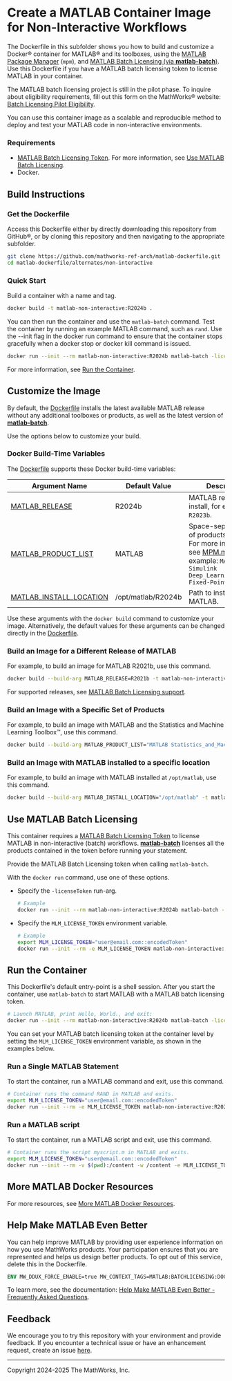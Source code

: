 # Create a MATLAB Container Image for Non-Interactive Workflows

The Dockerfile in this subfolder shows you how to build and customize a Docker&reg; container for MATLAB&reg; and its toolboxes, using the [MATLAB Package Manager](../../MPM.md) (`mpm`), and [MATLAB Batch Licensing (via **matlab-batch**)](MATLAB-BATCH.md). Use this Dockerfile if you have a MATLAB batch licensing token to license MATLAB in your container.

The MATLAB batch licensing project is still in the pilot phase. To inquire about eligibility requirements, fill out this form on the MathWorks&reg; website: [Batch Licensing Pilot Eligibility](https://www.mathworks.com/support/batch-tokens.html).

You can use this container image as a scalable and reproducible method to deploy and test your MATLAB code in non-interactive environments.

### Requirements
* [MATLAB Batch Licensing Token](MATLAB-BATCH.md#matlab-batch-licensing-token). For more information, see [Use MATLAB Batch Licensing](#use-matlab-batch-licensing).
* Docker.

## Build Instructions

### Get the Dockerfile

Access this Dockerfile either by directly downloading this repository from GitHub&reg;, or by cloning this repository and then navigating to the appropriate subfolder.

```bash
git clone https://github.com/mathworks-ref-arch/matlab-dockerfile.git
cd matlab-dockerfile/alternates/non-interactive
```

### Quick Start

Build a container with a name and tag.
```bash
docker build -t matlab-non-interactive:R2024b .
```

You can then run the container and use the `matlab-batch` command. Test the container by running an example MATLAB command, such as `rand`. Use the --init flag in the docker run command to ensure that the container stops gracefully when a docker stop or docker kill command is issued.

```bash
docker run --init --rm matlab-non-interactive:R2024b matlab-batch -licenseToken "user@email.com::encodedToken" "rand"
```
For more information, see [Run the Container](#run-the-container).

## Customize the Image

By default, the [Dockerfile](Dockerfile) installs the latest available MATLAB release without any additional toolboxes or products, as well as the latest version of [**matlab-batch**](MATLAB-BATCH.md).

Use the options below to customize your build.

### Docker Build-Time Variables
The [Dockerfile](Dockerfile) supports these Docker build-time variables:

| Argument Name | Default Value | Description |
|---|---|---|
| [MATLAB_RELEASE](#build-an-image-for-a-different-release-of-matlab) | R2024b | MATLAB release to install, for example, `R2023b`. |
| [MATLAB_PRODUCT_LIST](#build-an-image-with-a-specific-set-of-products) | MATLAB | Space-separated list of products to install. For more information, see [MPM.md](../../MPM.md). For example: `MATLAB Simulink Deep_Learning_Toolbox Fixed-Point_Designer` |
| [MATLAB_INSTALL_LOCATION](#build-an-image-with-matlab-installed-to-a-specific-location) | /opt/matlab/R2024b | Path to install MATLAB. |

Use these arguments with the `docker build` command to customize your image.
Alternatively, the default values for these arguments can be changed directly in the [Dockerfile](Dockerfile).

### Build an Image for a Different Release of MATLAB

For example, to build an image for MATLAB R2021b, use this command.
```bash
docker build --build-arg MATLAB_RELEASE=R2021b -t matlab-non-interactive:R2021b .
```

For supported releases, see [MATLAB Batch Licensing support](MATLAB-BATCH.md#limitations).

### Build an Image with a Specific Set of Products

For example, to build an image with MATLAB and the Statistics and Machine Learning Toolbox&trade;, use this command.
```bash
docker build --build-arg MATLAB_PRODUCT_LIST="MATLAB Statistics_and_Machine_Learning_Toolbox" -t matlab-stats-non-interactive:R2024b .
```

### Build an Image with MATLAB installed to a specific location

For example, to build an image with MATLAB installed at `/opt/matlab`, use this command.
```bash
docker build --build-arg MATLAB_INSTALL_LOCATION="/opt/matlab" -t matlab-non-interactive:R2024b .
```

## Use MATLAB Batch Licensing
This container requires a [MATLAB Batch Licensing Token](MATLAB-BATCH.md#matlab-batch-licensing-token) to license MATLAB in non-interactive (batch) workflows. [**matlab-batch**](MATLAB-BATCH.md) licenses all the products contained in the token before running your statement.

Provide the MATLAB Batch Licensing token when calling `matlab-batch`.

With the `docker run` command, use one of these options.

- Specify the `-licenseToken` run-arg.
    ```bash
    # Example
    docker run --init --rm matlab-non-interactive:R2024b matlab-batch -licenseToken "user@email.com::encodedToken" "disp('Hello, World.')"
    ```

- Specify the `MLM_LICENSE_TOKEN` environment variable.
    ```bash
    # Example
    export MLM_LICENSE_TOKEN="user@email.com::encodedToken"
    docker run --init --rm -e MLM_LICENSE_TOKEN matlab-non-interactive:R2024b matlab-batch "disp('Hello, World.')"
    ```

## Run the Container
This Dockerfile's default entry-point is a shell session. After you start the container, use `matlab-batch` to start MATLAB with a MATLAB batch licensing token.

```bash
# Launch MATLAB, print Hello, World., and exit:
docker run --init --rm matlab-non-interactive:R2024b matlab-batch -licenseToken "user@email.com::encodedToken" "disp('Hello, World.')"
```

You can set your MATLAB batch licensing token at the container level by setting the `MLM_LICENSE_TOKEN` environment variable, as shown in the examples below.

### Run a Single MATLAB Statement
To start the container, run a MATLAB command and exit, use this command.
```bash
# Container runs the command RAND in MATLAB and exits.
export MLM_LICENSE_TOKEN="user@email.com::encodedToken"
docker run --init --rm -e MLM_LICENSE_TOKEN matlab-non-interactive:R2024b matlab-batch rand
```

### Run a MATLAB script
To start the container, run a MATLAB script and exit, use this command.
```bash
# Container runs the script myscript.m in MATLAB and exits.
export MLM_LICENSE_TOKEN="user@email.com::encodedToken"
docker run --init --rm -v $(pwd):/content -w /content -e MLM_LICENSE_TOKEN matlab-non-interactive:R2024b matlab-batch "myscript"
```

## More MATLAB Docker Resources
For more resources, see [More MATLAB Docker Resources](../../README.md#more-matlab-docker-resources).

## Help Make MATLAB Even Better
You can help improve MATLAB by providing user experience information on how you use MathWorks products. Your participation ensures that you are represented and helps us design better products. To opt out of this service, delete this in the Dockerfile.
```Dockerfile
ENV MW_DDUX_FORCE_ENABLE=true MW_CONTEXT_TAGS=MATLAB:BATCHLICENSING:DOCKERFILE:V1
```

To learn more, see the documentation: [Help Make MATLAB Even Better - Frequently Asked Questions](https://www.mathworks.com/support/faq/user_experience_information_faq.html).

## Feedback
We encourage you to try this repository with your environment and provide feedback. If you encounter a technical issue or have an enhancement request, create an issue [here](https://github.com/mathworks-ref-arch/matlab-dockerfile/issues).

---
Copyright 2024-2025 The MathWorks, Inc.
